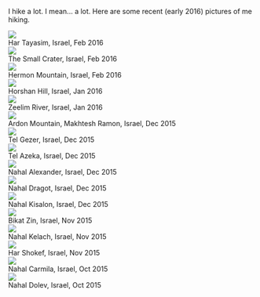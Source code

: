 I hike a lot. I mean... a lot. Here are some recent (early 2016) pictures of me hiking.

<img src="http://imgur.com/jykJ12i.jpg">
<figcaption>Har Tayasim, Israel, Feb 2016</figcaption>

<img src="http://imgur.com/8K61o4O.jpg">
<figcaption>The Small Crater, Israel, Feb 2016</figcaption>

<img src="http://imgur.com/aCKTNyY.jpg">
<figcaption>Hermon Mountain, Israel, Feb 2016</figcaption>

<img src="http://imgur.com/JcMPs0s.jpg">
<figcaption>Horshan Hill, Israel, Jan 2016</figcaption>

<img src="http://imgur.com/j5P11g1.jpg">
<figcaption>Zeelim River, Israel, Jan 2016</figcaption>

<img src="http://imgur.com/j6a8BvT.jpg">
<figcaption>Ardon Mountain, Makhtesh Ramon, Israel, Dec 2015</figcaption>

<img src="http://imgur.com/4xQbowV.jpg">
<figcaption>Tel Gezer, Israel, Dec 2015</figcaption>

<img src="http://imgur.com/nN0wvTm.jpg">
<figcaption>Tel Azeka, Israel, Dec 2015</figcaption>

<img src="http://imgur.com/PAXmJcN.jpg">
<figcaption>Nahal Alexander, Israel, Dec 2015</figcaption>

<img src="http://imgur.com/el4P1JU.jpg">
<figcaption>Nahal Dragot, Israel, Dec 2015</figcaption>

<img src="http://imgur.com/XCbVNMf.jpg">
<figcaption>Nahal Kisalon, Israel, Dec 2015</figcaption>

<img src="http://imgur.com/Embx8ZZ.jpg">
<figcaption>Bikat Zin, Israel, Nov 2015</figcaption>

<img src="http://imgur.com/csDLmFy.jpg">
<figcaption>Nahal Kelach, Israel, Nov 2015</figcaption>

<img src="http://imgur.com/qa39NvI.jpg">
<figcaption>Har Shokef, Israel, Nov 2015</figcaption>

<img src="http://imgur.com/onINBcW.jpg">
<figcaption>Nahal Carmila, Israel, Oct 2015</figcaption>

<img src="http://imgur.com/su1wlid.jpg">
<figcaption>Nahal Dolev, Israel, Oct 2015</figcaption>



